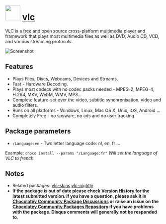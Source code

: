 # <img src="https://cdn.jsdelivr.net/gh/chocolatey-community/chocolatey-packages-template@a29fa0531b6152c89cbad2843f0542102d85f375/icons/vlc.png" width="48" height="48"/> [vlc](https://chocolatey.org/packages/vlc)


VLC is a free and open source cross-platform multimedia player and framework that plays most multimedia files as well as DVD, Audio CD, VCD, and various streaming protocols.

![Screenshot](https://github.com/chocolatey-community/chocolatey-coreteampackages/blob/master/automatic/vlc/screenshot.png?raw=true)

## Features

- Plays Files, Discs, Webcams, Devices and Streams.
- Fast - Hardware Decoding.
- Plays most codecs with no codec packs needed - MPEG-2, MPEG-4, H.264, MKV, WebM, WMV, MP3...
- Complete feature-set over the video, subtitle synchronisation, video and audio filters.
- Runs on all platforms - Windows, Linux, Mac OS X, Unix, iOS, Android ...
- Completely Free - no spyware, no ads and no user tracking.

## Package parameters

- `/Language:en` - Two letter language code: nl, en, fr ...


Example: `choco install --params "/Language:fr"` *Will set the language of VLC to french*

## Notes

- Related packages: [vlc-skins](https://chocolatey.org/packages/vlc-skins) [vlc-nightly](https://chocolatey.org/packages/vlc-nightly)
- **If the package is out of date please check [Version History](#versionhistory) for the latest submitted version. If you have a question, please ask it in [Chocolatey Community Package Discussions](https://github.com/chocolatey-community/chocolatey-packages/discussions) or raise an issue on the [Chocolatey Community Packages Repository](https://github.com/chocolatey-community/chocolatey-packages/issues) if you have problems with the package. Disqus comments will generally not be responded to.**
